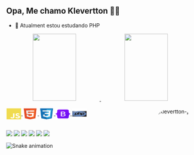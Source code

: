 ## Opa, Me chamo Klevertton 🐱‍👤

- 🌱 Atualment estou estudando PHP

<div align="center">
  <a href="https://github.com/DEV-Klevertton">
  <img height="180em" width="48%" src="https://github-readme-stats.vercel.app/api?username=DEV-Klevertton&show_icons=true&theme=dracula&include_all_commits=true&count_private=true"/>
  <img height="180em" width="48%" src="https://github-readme-stats.vercel.app/api/top-langs/?username=DEV-Klevertton&layout=compact&langs_count=7&theme=dark"/>
</div>
<div style="display: inline_block"><br>
  
  <!--
  <img align="center" alt="Klevertton-Ts" height="30" width="40" src="https://raw.githubusercontent.com/devicons/devicon/master/icons/typescript/typescript-plain.svg">
  <img align="center" alt="Klevertton-React" height="30" width="40" src="https://raw.githubusercontent.com/devicons/devicon/master/icons/react/react-original.svg"> 
-->
  <img align="center" alt="Klevertton-Js" height="30" width="40" src="https://raw.githubusercontent.com/devicons/devicon/master/icons/javascript/javascript-plain.svg">
  <img align="center" alt="Klevertton-HTML" height="30" width="40" src="https://raw.githubusercontent.com/devicons/devicon/master/icons/html5/html5-original.svg">
  <img align="center" alt="Klevertton-CSS" height="30" width="40" src="https://raw.githubusercontent.com/devicons/devicon/master/icons/css3/css3-original.svg">
  <img align="center" alt="Klevertton-Bootstrap" height="30" width="40" src="https://raw.githubusercontent.com/devicons/devicon/master/icons/bootstrap/bootstrap-original.svg">
  <img align="center" alt="Klevertton-PHP" height="30" width="40" src="https://raw.githubusercontent.com/devicons/devicon/master/icons/php/php-original.svg">
  
  <img align="right" alt="Klevertton-pic" height="150" style="border-radius:50px;" src="https://images-ext-2.discordapp.net/external/qJ3eUjwOyS3X3u0bmrGUR1aYjguozzP9c72Iaztg-gU/https/picrew.me/shareImg/org/202206/338224_MaxzNF7E.png?width=473&height=473">
</div>
  
  ##
 
<div> 
  <a href="https://www.youtube.com/c/veniquis_gamer" target="_blank"><img src="https://img.shields.io/badge/YouTube-FF0000?style=for-the-badge&logo=youtube&logoColor=white" target="_blank"></a>
  <a href="https://www.instagram.com/klevertton_official/" target="_blank"><img src="https://img.shields.io/badge/-Instagram-%23E4405F?style=for-the-badge&logo=instagram&logoColor=white" target="_blank"></a>
 	<a href="https://www.twitch.tv/veniquis_prime" target="_blank"><img src="https://img.shields.io/badge/Twitch-9146FF?style=for-the-badge&logo=twitch&logoColor=white" target="_blank"></a>
 <a href="discordapp.com/channels/@me/984885962217754654" target="_blank"><img src="https://img.shields.io/badge/Discord-7289DA?style=for-the-badge&logo=discord&logoColor=white" target="_blank"></a> 
  <a href = "mailto:klevertton.kw@hotmail.com"><img src="https://img.shields.io/badge/-Gmail-%23333?style=for-the-badge&logo=gmail&logoColor=white" target="_blank"></a>
  <a href="https://www.linkedin.com/in/klevertton-dos-santos-silva-014936194/" target="_blank"><img src="https://img.shields.io/badge/-LinkedIn-%230077B5?style=for-the-badge&logo=linkedin&logoColor=white" target="_blank"></a> 
 
  ![Snake animation](https://github.com/DEV-Klevertton/DEV-Klevertton/blob/output/github-contribution-grid-snake.svg)
 
</div>
